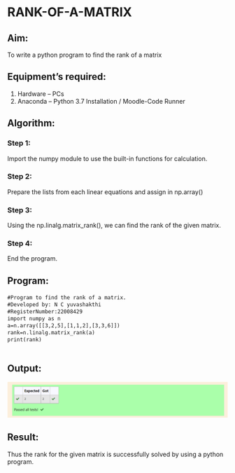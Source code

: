 # RANK-OF-A-MATRIX
## Aim:
To write a python program to find the rank of a matrix
## Equipment’s required:
1. 	Hardware – PCs
2. 	Anaconda – Python 3.7 Installation / Moodle-Code Runner
## Algorithm:
### Step 1: 
Import the numpy module to use the built-in functions for calculation.
### Step 2: 
Prepare the lists from each linear equations and assign in np.array()
### Step 3: 
Using the np.linalg.matrix_rank(), we can find the rank of the given matrix.
### Step 4:
End the program.

## Program:

```
#Program to find the rank of a matrix.
#Developed by: N C yuvashakthi
#RegisterNumber:22008429
import numpy as n
a=n.array([[3,2,5],[1,1,2],[3,3,6]])
rank=n.linalg.matrix_rank(a)
print(rank)


```

## Output:
![output](./output.png)

## Result:
Thus the rank for the given matrix is successfully solved by  using a python program.

